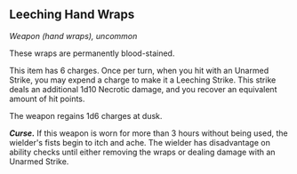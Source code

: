 ## Leeching Hand Wraps
*Weapon (hand wraps), uncommon*

These wraps are permanently blood-stained.

This item has 6 charges. Once per turn, when you hit with an Unarmed Strike, you may expend a charge to make it a Leeching Strike. This strike deals an additional 1d10 Necrotic damage, and you recover an equivalent amount of hit points.

The weapon regains 1d6 charges at dusk.

**_Curse._** If this weapon is worn for more than 3 hours without being used, the wielder's fists begin to itch and ache. The wielder has disadvantage on ability checks until either removing the wraps or dealing damage with an Unarmed Strike.

